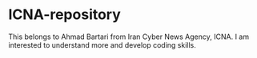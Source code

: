 # ICNA-repository
This belongs to Ahmad Bartari from Iran Cyber News Agency, ICNA. I am interested to understand more and develop coding skills.
